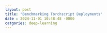 ```yaml
---
layout: post
title: "Benchmarking Torchscript Deployments"
date : 2024-11-01 10:48:48 -0000
catgories: deep-learning
---
```

